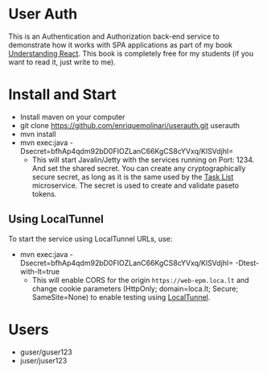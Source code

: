 # User Auth

This is an Authentication and Authorization back-end service to demonstrate how it works with SPA applications as part of my book [Understanding React](https://leanpub.com/understandingreact). This book is completely free for my students (if you want to read it, just write to me).

# Install and Start

- Install maven on your computer
- git clone https://github.com/enriquemolinari/userauth.git userauth
- mvn install
- mvn exec:java -Dsecret=bfhAp4qdm92bD0FIOZLanC66KgCS8cYVxq/KlSVdjhI= 
  - This will start Javalin/Jetty with the services running on Port: 1234. And set the shared secret. You can create any cryptographically secure secret, as long as it is the same used by the [Task List](https://github.com/enriquemolinari/tasklist) microservice. The secret is used to create and validate paseto tokens.

## Using LocalTunnel

To start the service using LocalTunnel URLs, use:

- mvn exec:java -Dsecret=bfhAp4qdm92bD0FIOZLanC66KgCS8cYVxq/KlSVdjhI= -Dtest-with-lt=true
  - This will enable CORS for the origin `https://web-epm.loca.lt` and change cookie parameters (HttpOnly; domain=loca.lt; Secure; SameSite=None) to enable testing using [LocalTunnel](https://github.com/localtunnel/localtunnel).
  
# Users

- guser/guser123
- juser/juser123